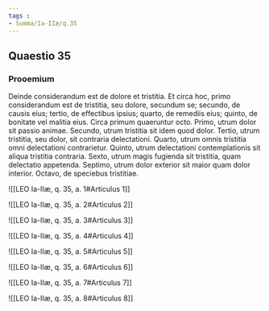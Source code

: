 ```yaml
---
tags : 
- Summa/Ia-IIæ/q.35
---
```


## Quaestio 35

### Prooemium

Deinde considerandum est de dolore et tristitia. Et circa hoc, primo considerandum est de tristitia, seu dolore, secundum se; secundo, de causis eius; tertio, de effectibus ipsius; quarto, de remediis eius; quinto, de bonitate vel malitia eius. Circa primum quaeruntur octo. Primo, utrum dolor sit passio animae. Secundo, utrum tristitia sit idem quod dolor. Tertio, utrum tristitia, seu dolor, sit contraria delectationi. Quarto, utrum omnis tristitia omni delectationi contrarietur. Quinto, utrum delectationi contemplationis sit aliqua tristitia contraria. Sexto, utrum magis fugienda sit tristitia, quam delectatio appetenda. Septimo, utrum dolor exterior sit maior quam dolor interior. Octavo, de speciebus tristitiae.

![[LEO Ia-IIæ, q. 35, a. 1#Articulus 1]]

![[LEO Ia-IIæ, q. 35, a. 2#Articulus 2]]

![[LEO Ia-IIæ, q. 35, a. 3#Articulus 3]]

![[LEO Ia-IIæ, q. 35, a. 4#Articulus 4]]

![[LEO Ia-IIæ, q. 35, a. 5#Articulus 5]]

![[LEO Ia-IIæ, q. 35, a. 6#Articulus 6]]

![[LEO Ia-IIæ, q. 35, a. 7#Articulus 7]]

![[LEO Ia-IIæ, q. 35, a. 8#Articulus 8]]

